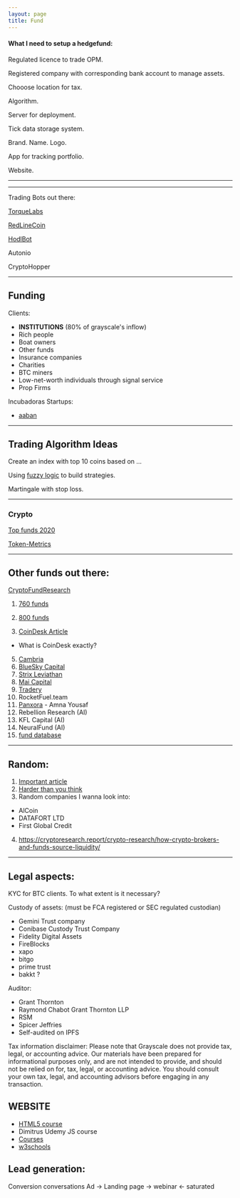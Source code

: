 ```yaml
---
layout: page
title: Fund
---
```


#### What I need to setup a hedgefund:

Regulated licence to trade OPM.

Registered company with corresponding bank account to manage assets.

Chooose location for tax.

Algorithm. 

Server for deployment.

Tick data storage system.

Brand. Name. Logo.

App for tracking portfolio.

Website.

---


---
Trading Bots out there:

[TorqueLabs](https://torquelabs.ai)

[RedLineCoin](https://redlinecoin.com)

[HodlBot](https://twitter.com/xietoni)

Autonio

CryptoHopper

---

## Funding

Clients:
- **INSTITUTIONS** (80% of grayscale's inflow)
- Rich people
- Boat owners
- Other funds
- Insurance companies
- Charities
- BTC miners
- Low-net-worth individuals through signal service
- Prop Firms

Incubadoras Startups:
- [aaban](aaban.org)

---

## Trading Algorithm Ideas

Create an index with top 10 coins based on ...

Using [fuzzy logic](https://medium.com/@abdulazizalghannami/modeling-trading-decisions-using-fuzzy-logic-ff21c431b961) to build strategies.

Martingale with stop loss.

---
### Crypto

[Top funds 2020](https://blog.tokenmetrics.com/best-crypto-funds/)

[Token-Metrics](https://tokenmetrics.com/?ref=moon)

---

## Other funds out there:

[CryptoFundResearch](https://adelisium.github.io/fund/team.html)

1. [760 funds](https://cryptofundresearch.com/crypto-fund-list-sample-at1?gclid=CjwKCAjwsO_4BRBBEiwAyagRTargZtT73V1j-4cvT8Bj-T6nTADEN_KpXGUhWlaN6G1Y6j14JNUZ0xoCj-sQAvD_BwE)

2. [800 funds](https://cryptofundlist.com/)
3. [CoinDesk Article](https://www.coindesk.com/ex-kraken-trading-head-leads-crypto-quant-fund-with-23m-in-assets-2-3b-in-trades)
 - What is CoinDesk exactly?
5. [Cambria](https://www.coindesk.com/cambrian-raises-4m-to-run-25m-crypto-quant-fund)
6. [BlueSky Capital](https://www.blueskycapitalmanagement.com/systematic-crypto/)
7. [Strix Leviathan](https://cryptoslate.com/strix-leviathan-the-crypto-quant-fund-thats-beating-the-market-with-a-differentiated-investment-approach/)
8. [Mai Capital](https://www.financemagnates.com/cryptocurrency/maicapital-launches-bitcoin-based-quant-fund/)
10. [Tradery](http://tradery.io/)
12. RocketFuel.team
13. [Panxora](https://panxora.io/) - Amna Yousaf
14. Rebellion Research (AI)
15. KFL Capital (AI)
16. NeuralFund (AI)   
17. [fund database](https://aum13f.com/person/pantera-digital-asset-gp-llc)

---
## Random:

1. [Important article](https://www.euromoney.com/article/b1mhf1sxvlphb3/cryptos-crash-but-never-die-and-funds-of-funds-can-profit)
2. [Harder than you think](https://www.tokendaily.co/blog/why-building-a-quant-fund-in-crypto-is-harder-than-people-think)
3. Random companies I wanna look into:
  * AlCoin
  * DATAFORT LTD
  * First Global Credit
4. https://cryptoresearch.report/crypto-research/how-crypto-brokers-and-funds-source-liquidity/
---

## Legal aspects:

KYC for BTC clients. To what extent is it necessary?

Custody of assets: (must be FCA registered or SEC regulated custodian)

* Gemini Trust company
* Conibase Custody Trust Company
* Fidelity Digital Assets
* FireBlocks
* xapo
* bitgo
* prime trust
* bakkt ?

Auditor:
* Grant Thornton
* Raymond Chabot Grant Thornton LLP
* RSM
* Spicer Jeffries
* Self-audited on IPFS

Tax information disclaimer:
Please note that Grayscale does not provide tax, legal, or accounting advice. Our materials have been prepared for informational purposes only, and are not intended to provide, and should not be relied on for, tax, legal, or accounting advice. You should consult your own tax, legal, and accounting advisors before engaging in any transaction.

## WEBSITE

* [HTML5 course](https://www.youtube.com/watch?v=DPnqb74Smug)
* Dimitrus Udemy JS course
* [Courses](https://studywebdevelopment.com/web-development-courses.html)
* [w3schools](www.w3schools.com)

## Lead generation:

Conversion conversations
Ad -> Landing page -> webinar  <- saturated


